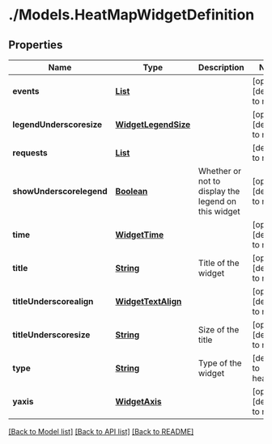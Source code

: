# ./Models.HeatMapWidgetDefinition
## Properties

Name | Type | Description | Notes
------------ | ------------- | ------------- | -------------
**events** | [**List**][1] |  | [optional] [default to null]
**legendUnderscoresize** | [**WidgetLegendSize**][2] |  | [optional] [default to null]
**requests** | [**List**][3] |  | [default to null]
**showUnderscorelegend** | [**Boolean**][4] | Whether or not to display the legend on this widget | [optional] [default to null]
**time** | [**WidgetTime**][5] |  | [optional] [default to null]
**title** | [**String**][6] | Title of the widget | [optional] [default to null]
**titleUnderscorealign** | [**WidgetTextAlign**][7] |  | [optional] [default to null]
**titleUnderscoresize** | [**String**][6] | Size of the title | [optional] [default to null]
**type** | [**String**][6] | Type of the widget | [default to heatmap]
**yaxis** | [**WidgetAxis**][8] |  | [optional] [default to null]

[[Back to Model list]][9] [[Back to API list]][10] [[Back to README]][11]

[1]: WidgetEvent.md
[2]: WidgetLegendSize.md
[3]: HeatMapWidgetRequest.md
[4]: boolean.md
[5]: WidgetTime.md
[6]: string.md
[7]: WidgetTextAlign.md
[8]: WidgetAxis.md
[9]: ../README.md#documentation-for-models
[10]: ../README.md#documentation-for-api-endpoints
[11]: ../README.md
